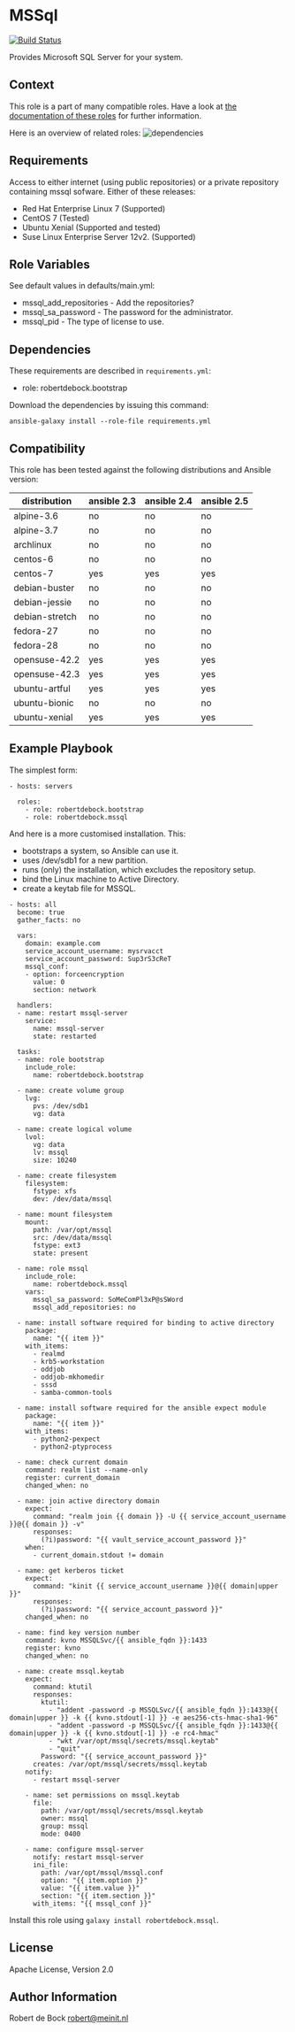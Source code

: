 MSSql
=========

[![Build Status](https://travis-ci.org/robertdebock/ansible-role-mssql.svg?branch=master)](https://travis-ci.org/robertdebock/ansible-role-mssql)

Provides Microsoft SQL Server for your system.

Context
--------
This role is a part of many compatible roles. Have a look at [the documentation of these roles](https://robertdebock.nl/) for further information.

Here is an overview of related roles:
![dependencies](https://raw.githubusercontent.com/robertdebock/robertdebock.github.io/artifacts/mssql.png "Dependency")

Requirements
------------

Access to either internet (using public repositories) or a private repository containing mssql sofware.
Either of these releases:
- Red Hat Enterprise Linux 7 (Supported)
- CentOS 7 (Tested)
- Ubuntu Xenial (Supported and tested)
- Suse Linux Enterprise Server 12v2. (Supported)

Role Variables
--------------

See default values in defaults/main.yml:
- mssql_add_repositories - Add the repositories?
- mssql_sa_password - The password for the administrator.
- mssql_pid - The type of license to use.

Dependencies
------------

These requirements are described in `requirements.yml`:
- role: robertdebock.bootstrap

Download the dependencies by issuing this command:
```
ansible-galaxy install --role-file requirements.yml
```

Compatibility
-------------

This role has been tested against the following distributions and Ansible version:

|distribution|ansible 2.3|ansible 2.4|ansible 2.5|
|------------|-----------|-----------|-----------|
|alpine-3.6|no|no|no|
|alpine-3.7|no|no|no|
|archlinux|no|no|no|
|centos-6|no|no|no|
|centos-7|yes|yes|yes|
|debian-buster|no|no|no|
|debian-jessie|no|no|no|
|debian-stretch|no|no|no|
|fedora-27|no|no|no|
|fedora-28|no|no|no|
|opensuse-42.2|yes|yes|yes|
|opensuse-42.3|yes|yes|yes|
|ubuntu-artful|yes|yes|yes|
|ubuntu-bionic|no|no|no|
|ubuntu-xenial|yes|yes|yes|

Example Playbook
----------------

The simplest form:
```
- hosts: servers

  roles:
    - role: robertdebock.bootstrap
    - role: robertdebock.mssql
```

And here is a more customised installation. This:
- bootstraps a system, so Ansible can use it.
- uses /dev/sdb1 for a new partition.
- runs (only) the installation, which excludes the repository setup.
- bind the Linux machine to Active Directory.
- create a keytab file for MSSQL.

```
- hosts: all
  become: true
  gather_facts: no

  vars:
    domain: example.com
    service_account_username: mysrvacct
    service_account_password: Sup3rS3cReT
    mssql_conf:
    - option: forceencryption
      value: 0
      section: network

  handlers:
  - name: restart mssql-server
    service:
      name: mssql-server
      state: restarted

  tasks:
  - name: role bootstrap
    include_role:
      name: robertdebock.bootstrap

  - name: create volume group
    lvg:
      pvs: /dev/sdb1
      vg: data

  - name: create logical volume
    lvol:
      vg: data
      lv: mssql
      size: 10240

  - name: create filesystem
    filesystem:
      fstype: xfs
      dev: /dev/data/mssql

  - name: mount filesystem
    mount:
      path: /var/opt/mssql
      src: /dev/data/mssql
      fstype: ext3
      state: present

  - name: role mssql
    include_role:
      name: robertdebock.mssql
    vars:
      mssql_sa_password: SoMeComPl3xP@sSWord
      mssql_add_repositories: no

  - name: install software required for binding to active directory
    package:
      name: "{{ item }}"
    with_items:
      - realmd
      - krb5-workstation
      - oddjob
      - oddjob-mkhomedir
      - sssd
      - samba-common-tools

  - name: install software required for the ansible expect module
    package:
      name: "{{ item }}"
    with_items:
      - python2-pexpect
      - python2-ptyprocess

  - name: check current domain
    command: realm list --name-only
    register: current_domain
    changed_when: no

  - name: join active directory domain
    expect:
      command: "realm join {{ domain }} -U {{ service_account_username }}@{{ domain }} -v"
      responses:
        (?i)password: "{{ vault_service_account_password }}"
    when:
      - current_domain.stdout != domain

  - name: get kerberos ticket
    expect:
      command: "kinit {{ service_account_username }}@{{ domain|upper }}"
      responses:
        (?i)password: "{{ service_account_password }}"
    changed_when: no

  - name: find key version number
    command: kvno MSSQLSvc/{{ ansible_fqdn }}:1433
    register: kvno
    changed_when: no

  - name: create mssql.keytab
    expect:
      command: ktutil
      responses:
        ktutil:
          - "addent -password -p MSSQLSvc/{{ ansible_fqdn }}:1433@{{ domain|upper }} -k {{ kvno.stdout[-1] }} -e aes256-cts-hmac-sha1-96"
          - "addent -password -p MSSQLSvc/{{ ansible_fqdn }}:1433@{{ domain|upper }} -k {{ kvno.stdout[-1] }} -e rc4-hmac"
          - "wkt /var/opt/mssql/secrets/mssql.keytab"
          - "quit"
        Password: "{{ service_account_password }}"
      creates: /var/opt/mssql/secrets/mssql.keytab
    notify:
      - restart mssql-server

    - name: set permissions on mssql.keytab
      file:
        path: /var/opt/mssql/secrets/mssql.keytab
        owner: mssql
        group: mssql
        mode: 0400

    - name: configure mssql-server
      notify: restart mssql-server
      ini_file:
        path: /var/opt/mssql/mssql.conf
        option: "{{ item.option }}"
        value: "{{ item.value }}"
        section: "{{ item.section }}"
      with_items: "{{ mssql_conf }}"
```

Install this role using `galaxy install robertdebock.mssql`.

License
-------

Apache License, Version 2.0

Author Information
------------------

Robert de Bock <robert@meinit.nl>
